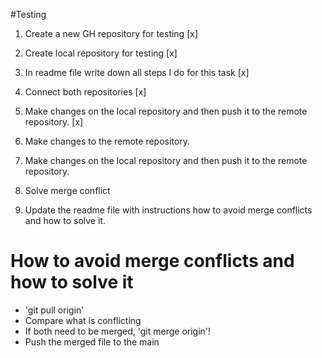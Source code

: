 #Testing

1. Create a new GH repository for testing [x]

2. Create local repository for testing [x]

3. In readme file write down all steps I do for this task [x]

4. Connect both repositories [x]

5. Make changes on the local repository and then push it to the remote repository. [x]

6. Make changes to the remote repository.

7. Make changes on the local repository and then push it to the remote repository.

8. Solve merge conflict

9. Update the readme file with instructions how to avoid merge conflicts and how to solve it.

# How to avoid merge conflicts and how to solve it

- 'git pull origin'
- Compare what is conflicting
- If both need to be merged, 'git merge origin'!
- Push the merged file to the main
